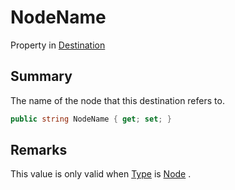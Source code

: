 # NodeName

Property in [Destination](yarn.compiler.basicblock.destination.md)

## Summary

The name of the node that this destination refers to.

```csharp
public string NodeName { get; set; }
```

## Remarks

This value is only valid when [Type](yarn.compiler.basicblock.destination.type.md) is [Node](yarn.compiler.basicblock.destination.destinationtype.node.md) .
